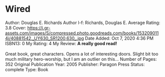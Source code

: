 # Wired

Author: Douglas E. Richards
Author l-f: Richards, Douglas E.
Average Rating: 3.8
Cover: https://i.gr-assets.com/images/S/compressed.photo.goodreads.com/books/1532090114i/40881542._UY630_SR1200,630_.jpg
Date Added: Oct 7, 2020 4:36 PM
ISBN13: 0
My Rating: 4
My Review: <strong>A really good read!</strong><br/><br/>Great book, great characters. Opens a lot of interesting doors. Slight bit too much military hero-worship, but I am an outlier on this...
Number of Pages: 352
Original Publication Year: 2005
Publisher: Paragon Press
Status: complete
Type: Book